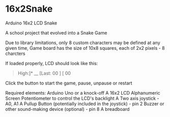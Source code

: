 # 16x2Snake
Arduino 16x2 LCD  Snake


A school project that evolved into a Snake Game

Due to library limitations, only 8 custom characters may be defined at any given time, 
Game board has the size of 10x8 squares, each of 2x2 pixels - 8 charcters

If loaded properly, LCD should look like this:


>High:]* __ \[Last:
> 00  ]     \[ 00    


Click the button to start the game, pause, unpause or restart

Required elements:
  Arduino Uno or a knock-off
  A 16x2 LCD Alphanumeric Screen
  Potentiometer to control the LCD's backlight
  A Two axis joystick                                    - A0, A1
  A Pullup Button (potentially included in the joystick) - pin 2
  Buzzer or other sound-making device (optional)         - pin 8
  A breadboard
  

  
